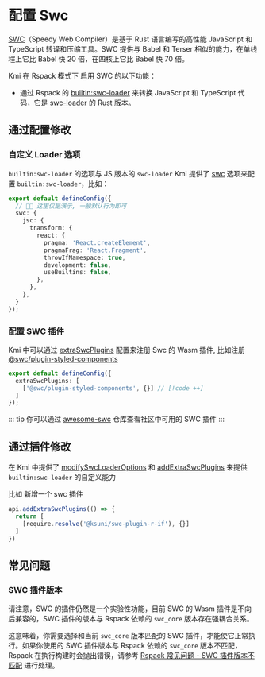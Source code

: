 # 配置 Swc

[SWC](https://github.com/swc-project/swc)（Speedy Web Compiler）是基于 Rust 语言编写的高性能 JavaScript 和 TypeScript 转译和压缩工具。SWC 提供与 Babel 和 Terser 相似的能力，在单线程上它比 Babel 快 20 倍，在四核上它比 Babel 快 70 倍。

Kmi 在 Rspack 模式下 启用 SWC 的以下功能：

- 通过 Rspack 的 [builtin:swc-loader](https://rspack.dev/guide/features/builtin-swc-loader) 来转换 JavaScript 和 TypeScript 代码，它是 [swc-loader](https://github.com/swc-project/pkgs/tree/main/packages/swc-loader) 的 Rust 版本。

## 通过配置修改

### 自定义 Loader 选项

`builtin:swc-loader` 的选项与 JS 版本的 `swc-loader` Kmi 提供了 [swc](/config/config#swc) 选项来配置 `builtin:swc-loader`，比如：

```ts [config/config.ts]
export default defineConfig({
  // 📢📢 这里仅是演示, 一般默认行为即可
  swc: {
    jsc: {
      transform: {
        react: {
          pragma: 'React.createElement',
          pragmaFrag: 'React.Fragment',
          throwIfNamespace: true,
          development: false,
          useBuiltins: false,
        },
      },
    },
  }
});
```

### 配置 SWC 插件

Kmi 中可以通过 [extraSwcPlugins](/config/config#extraswcplugins) 配置来注册 Swc 的 Wasm 插件, 比如注册 [@swc/plugin-styled-components](https://www.npmjs.com/package/@swc/plugin-styled-components)


```ts [config/config.ts]
export default defineConfig({
  extraSwcPlugins: [
    ['@swc/plugin-styled-components', {}] // [!code ++]
  ]
});
```

::: tip
你可以通过 [awesome-swc](https://github.com/swc-contrib/awesome-swc) 仓库查看社区中可用的 SWC 插件
:::

## 通过插件修改

在 Kmi 中提供了 [modifySwcLoaderOptions](/api#modifySwcLoaderOptions) 和 [addExtraSwcPlugins](/api#addExtraSwcPlugins) 来提供 `builtin:swc-loader` 的自定义能力

比如 新增一个 swc 插件

```ts
api.addExtraSwcPlugins(() => {
  return [
    [require.resolve('@ksuni/swc-plugin-r-if'), {}]
  ]
})
```

## 常见问题

### SWC 插件版本

请注意，SWC 的插件仍然是一个实验性功能，目前 SWC 的 Wasm 插件是不向后兼容的，SWC 插件的版本与 Rspack 依赖的 `swc_core` 版本存在强耦合关系。

这意味着，你需要选择和当前 `swc_core` 版本匹配的 SWC 插件，才能使它正常执行。如果你使用的 SWC 插件版本与 Rspack 依赖的 `swc_core` 版本不匹配，Rspack 在执行构建时会抛出错误，请参考 [Rspack 常见问题 - SWC 插件版本不匹配](https://rspack.dev/zh/errors/swc-plugin-version) 进行处理。
